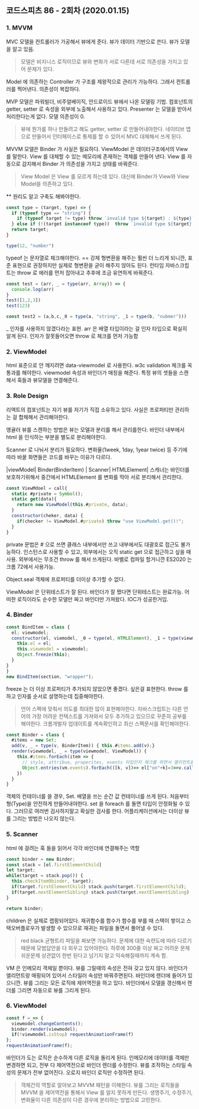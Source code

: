 ## 코드스피츠 86 - 2회차 (2020.01.15)
### 1. MVVM
MVC 모델을 컨트롤러가 가공해서 뷰에게 준다. 뷰가 데이터 기반으로 쓴다. 뷰가 모델을 알고 있음.
> 모델은 비지니스 로직이므로 뷰와 변화가 서로 다른데 서로 의존성을 가지고 있어 문제가 있다.

Model 에 의존하는 Controller 가 구조를 제왕적으로 관리가 가능하다. 그래서 컨트롤러를 찍어낸다. 의존성이 복잡하다.

MVP 모델은 파워빌더, 비주얼베이직, 안드로이드 뷰에서 나온 모델링 기법.
컴포넌트의 getter, setter 로 속성을 외부에 노출해서 사용하고 있다. Presenter 는 모델을 받아서 처리한다는게 없다. 모델 의존성이 0.
> 뷰에 뭔가를 하나 만들려고 해도 getter, setter 로 만들어내야한다. 네이티브 앱으로 만들어서 인터페이스로 통제를 할 수 있어서 MVC 대체해서 쓰게 된다.

MVVM 모델은 Binder 가 사실은 필요하다. 
ViewModel 은 데이터구조에서의 View 를 말한다. View 를 대체할 수 있는 메모리에 존재하는 객체를 만들어 낸다. View 를 자동으로 감지해서 Binder 가 의존성을 가지고 상태를 바꿔준다.
> View Model 은 View 를 모르게 하는데 있다. 대신에 Binder가 View와 View Model을 의존하고 있다.

** 원리도 알고 구축도 해봐야한다.

``` js
const type = (target, type) => {
  if (typeof type == "string") {
    if (typeof target != type) throw `invalid type ${target} : ${type}`;
  } else if (!(target instanceof type))  throw `invalid type ${target} : ${type}`;
  return target;
}

type(12, "number")
```
typeof 는 문자열로 체크해야한다. == 강제 형변환을 해주는 훨씬 더 느리게 되니깐, 표준 표현으로 권장하지만 실제로 형변환을 굳이 해주지 않아도 된다. 런타임 자바스크립트는 throw 로 에러를 먼저 잡아내고 추후에 조금 유연하게 바꿔준다.

``` js
const test = (arr, _ = type(arr, Array)) => {
  console.log(arr)
}
test([1,2,3])
test(123)

const test2 = (a,b,c,_0 = type(a, "string", _1 = type(b, "nubmer")))
```
_ 인자를 사용하지 않겠다라는 표현. arr 은 배열 타입이라는 걸 인자 타입으로 확실히 알게 된다. 인자가 잘못들어오면 throw 로 체크를 먼저 가능함

### 2. ViewModel
html 표준으로 안 깨지려면 data-viewmodel 로 사용한다. w3c validation 체크를 꼭 통과를 해야한다. 
viewmodel 속성과 바인더가 매칭을 해준다. 특정 뷰의 셋들을 스캔해서 훅들과 뷰모델을 연결해준다.

### 3. Role Design
리액트의 컴포넌트는 자기 뷰를 자기가 직접 소유하고 있다. 사실은 프로퍼티만 관리하는 걸 합체해서 관리해야한다.

앵귤러 뷰를 스캔하는 방법은 뷰는 모델과 분리를 해서 관리를한다. 바인더 내부에서 html 을 인식하는 부분을 별도로 분리해야한다. 

Scanner 로 나눠서 분리가 필요하다. 변화율(1week, 1day, 1year twice) 등 주기에 따라 바꿀 화면들은 코드를 바꾸는 이유가 다르다. 

|viewModel| Binder(BinderItem) | Scanner| HTMLElement|
스캐너는 바인더를 보호하기위해서 중간에서 HTMLElement 를 변화를 막아 서로 분리해서 관리한다.

``` js
const ViewMdoel = call{
  static #private = Symbol();
  static get(data){
    return new ViewModel(this.#private, data);
  }
  constructor(cheker, data) {
    if(checker != ViewModel.#private) throw "use ViewModel.get()!";
  }
}
```

private 문법은 # 으로 쓰면 클래스 내부에서만 쓰고 내부에서도 대괄호로 접근도 불가능하다. 인스턴스로 사용할 수 있고, 외부에서는 오직 static get 으로 접근하고 싶을 때 사용. 외부에서는 무조건 throw 를 해서 쓰게된다.
바벨로 컴파일 할거니깐 ES2020 는 크롬 72에서 사용가능.

Object.seal 객체에 프로퍼티를 더이상 추가할 수 없다. 

ViewModel 은 단위테스트가 잘 된다. 바인더가 잘 짰다면 단위테스트는 완료가능. 어떠한 로직이라도 순수한 모델만 짜고 바인더만 가져왔다. IOC가 성공한거임. 

### 4. Binder
``` js 
const BindItem = class {
  el; viewmodel;
  constructor(el, viemodel, _0 = type(el, HTMLElement), _1 = type(viewmodel, "string")){
    this.el = el;
    this.viewmodel = viewmodel;
    Object.freeze(this);
  }
}
}
new BindItem(section, "wrapper");
```
freeze 는 더 이상 프로퍼티가 추가되지 않았으면 좋겠다. 싶은걸 표현한다. throw 를 하고 인자를 순서로 설명하는데 집중해야한다.

> 언어 스펙에 맞춰서 의도를 최대한 많이 표현해야한다. 자바스크립트는 다른 언어의 가장 어려운 컨텍스트를 가져와서 모두 추가하고 있으므로 꾸준히 공부를 해야한다. 크롬개발자 업데이트를 계속확인하고 최신 스펙문서를 확인해야한다. 

``` js
const Binder = class {
  #items = new Set;
  add(v, _ = type(v, BinderItem)) { this.#items.add(v);}
  render(viewmodel, _ = type(viewmodel, ViewModel)) {
    this.#items.forEach(item => {
      // style, attribue, properites, events 타입인지 체크를 하면서 엘리먼트를 확인한다...
      Object.entries(vm.events).forEach(([k, v])=> el["on"+k]=3=>v.call(el, e, viewmodel))
    })
  }
}
```
객체의 컨테이너를 쓸 경우, Set.
배열을 쓰는 순간 값 컨테이너를 쓰게 된다. 처음부터 형(Type)을 안전하게 만들어내야한다. set 을 foreach 를 돌면 타입이 안정화될 수 있다. 그러므로 여러번 검사하지말고 확실한 검사를 한다. 어플리케이션에서는 더이상 뷰를 그리는 방법은 나오지 않는다. 

### 5. Scanner
html 에 걸려는 훅 들을 읽어서 각각 바인더에 연결해주는 역할
``` js
const binder = new Binder;
const stack = [el.firstElementChild]
let target;
while(target = stack.pop()) {
  this.checkItem9binder, target);
  if(target.firstElementChild) stack.push(target.firstElementChild);
  if(target.nextElementSibling) stack.push(target.nextElementSibling)
}

return binder;
```
children 은 실제로 랩핑되어있다. 재귀함수를 함수가 함수를 부를 때 스택이 쌓이고 스택오버플로우가 발생할 수 있으므로 재귀는 파일을 돌면서 풀어낼 수 있다. 

> red black 균형트리 파일을 짜보면 가능하다. 문제에 대한 숙련도에 따라 다르기 때문에 모범답안을 다 외우고 있어야한다. 하루에 300줄 이상 짜고 어려운 문제 쉬운문제 상관없이 한번 된다고 넘기지 말고 익숙해질때까지 계속 함.


VM 은 인메모리 객체일 뿐이다. 뷰를 그릴때의 속성은 전혀 갖고 있지 않다. 바인더가 엘리먼트랑 매핑되어 있어서 스타일러 속성만 바꿔주면된다. 바인더에 렌더에 들어가 있으니깐. 뷰를 그리는 모든 로직에 제어역전을 하고 있다.
바인더에서 모델을 갱신해서 렌더를 그리면 자동으로 뷰를 그리게 된다.

### 6. ViewModel
``` js
const f =_=> {
  viewmodel.changeContents();
  binder.render(viewmodel);
  if(!viewmodel.isStop) requestAnimationFrame(f)
};
requestAnimationFrame(f);
```
바인더가 도는 로직은 순수하게 다른 로직을 돌리게 된다. 인메모리에 데이터를 객체만 변경하면 되고, 전부 다 제어역전으로 바인더 렌더를 수정한다. 뷰를 조작하는 스타일 속성의 문제가 전부 없어진다. 오로지 바인더 로직만 수정하면 된다. 
> 객체간의 역할로 알아보고 MVVM 패턴을 이해한다.
뷰를 그리는 로직들을 MVVM 을 제어역전을 통해서 View 를 알지 못하게 만든다. 생명주기, 수정주기, 변화율이 다른 의존성이 다른 경우에 분리하는 방법으로 고민한다.